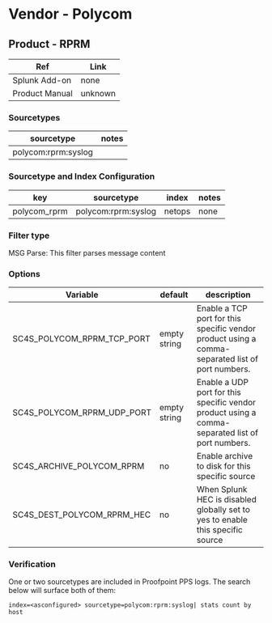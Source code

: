# Vendor - Polycom

## Product - RPRM

| Ref            | Link                                                                                                    |
|----------------|---------------------------------------------------------------------------------------------------------|
| Splunk Add-on  | none                                                              |
| Product Manual | unknown  |


### Sourcetypes

| sourcetype     | notes                                                                                                   |
|----------------|---------------------------------------------------------------------------------------------------------|
| polycom:rprm:syslog |                                                                               |

### Sourcetype and Index Configuration

| key            | sourcetype     | index          | notes          |
|----------------|----------------|----------------|----------------|
| polycom_rprm        | polycom:rprm:syslog       | netops          | none          |


### Filter type

MSG Parse: This filter parses message content


### Options

| Variable       | default        | description    |
|----------------|----------------|----------------|
| SC4S_POLYCOM_RPRM_TCP_PORT    | empty string     | Enable a TCP port for this specific vendor product using a comma-separated list of port numbers.  |
| SC4S_POLYCOM_RPRM_UDP_PORT    | empty string     | Enable a UDP port for this specific vendor product using a comma-separated list of port numbers.  |
| SC4S_ARCHIVE_POLYCOM_RPRM | no | Enable archive to disk for this specific source |
| SC4S_DEST_POLYCOM_RPRM_HEC | no | When Splunk HEC is disabled globally set to yes to enable this specific source | 

### Verification

One or two sourcetypes are included in Proofpoint PPS logs.  The search below will surface both of them:

```
index=<asconfigured> sourcetype=polycom:rprm:syslog| stats count by host
```
